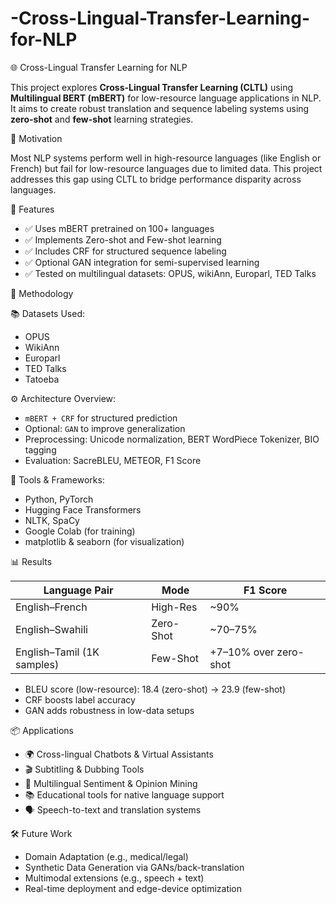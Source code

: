 # -Cross-Lingual-Transfer-Learning-for-NLP
 🌐 Cross-Lingual Transfer Learning for NLP

This project explores **Cross-Lingual Transfer Learning (CLTL)** using **Multilingual BERT (mBERT)** for low-resource language applications in NLP. It aims to create robust translation and sequence labeling systems using **zero-shot** and **few-shot** learning strategies.

📌 Motivation

Most NLP systems perform well in high-resource languages (like English or French) but fail for low-resource languages due to limited data. This project addresses this gap using CLTL to bridge performance disparity across languages.

🚀 Features

- ✅ Uses mBERT pretrained on 100+ languages  
- ✅ Implements Zero-shot and Few-shot learning
- ✅ Includes CRF for structured sequence labeling  
- ✅ Optional GAN integration for semi-supervised learning  
- ✅ Tested on multilingual datasets: OPUS, wikiAnn, Europarl, TED Talks

 🧠 Methodology

📚 Datasets Used:
- OPUS  
- WikiAnn  
- Europarl  
- TED Talks  
- Tatoeba

⚙️ Architecture Overview:
- `mBERT + CRF` for structured prediction  
- Optional: `GAN` to improve generalization  
- Preprocessing: Unicode normalization, BERT WordPiece Tokenizer, BIO tagging  
- Evaluation: SacreBLEU, METEOR, F1 Score

🧰 Tools & Frameworks:
- Python, PyTorch  
- Hugging Face Transformers  
- NLTK, SpaCy  
- Google Colab (for training)  
- matplotlib & seaborn (for visualization)

 📊 Results

| Language Pair          | Mode        | F1 Score |
|------------------------|-------------|----------|
| English–French         | High-Res    | ~90%     |
| English–Swahili        | Zero-Shot   | ~70–75%  |
| English–Tamil (1K samples) | Few-Shot    | +7–10% over zero-shot |

- BLEU score (low-resource): 18.4 (zero-shot) → 23.9 (few-shot)
- CRF boosts label accuracy
- GAN adds robustness in low-data setups

📦 Applications

- 🌍 Cross-lingual Chatbots & Virtual Assistants  
- 🎬 Subtitling & Dubbing Tools  
- 🧠 Multilingual Sentiment & Opinion Mining  
- 📚 Educational tools for native language support  
- 🗣️ Speech-to-text and translation systems

 🛠️ Future Work

- Domain Adaptation (e.g., medical/legal)  
- Synthetic Data Generation via GANs/back-translation  
- Multimodal extensions (e.g., speech + text)  
- Real-time deployment and edge-device optimization



